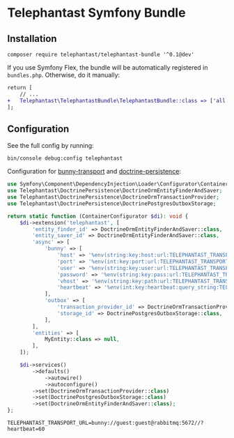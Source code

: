 # Telephantast Symfony Bundle

## Installation

```shell
composer require telephantast/telephantast-bundle '^0.1@dev'
```

If you use Symfony Flex, the bundle will be automatically registered in `bundles.php`. Otherwise, do it manually:

```diff
return [
    // ...
+   Telephantast\TelephantastBundle\TelephantastBundle::class => ['all' => true],
];
```

## Configuration

See the full config by running:

```shell
bin/console debug:config telephantast
```

Configuration for [bunny-transport](https://github.com/telephantast/bunny-transport) and [doctrine-persistence](https://github.com/telephantast/doctrine-persistence):

```php
use Symfony\Component\DependencyInjection\Loader\Configurator\ContainerConfigurator;
use Telephantast\DoctrinePersistence\DoctrineOrmEntityFinderAndSaver;
use Telephantast\DoctrinePersistence\DoctrineOrmTransactionProvider;
use Telephantast\DoctrinePersistence\DoctrinePostgresOutboxStorage;

return static function (ContainerConfigurator $di): void {
    $di->extension('telephantast', [
        'entity_finder_id' => DoctrineOrmEntityFinderAndSaver::class,
        'entity_saver_id' => DoctrineOrmEntityFinderAndSaver::class,
        'async' => [
            'bunny' => [
                'host' => '%env(string:key:host:url:TELEPHANTAST_TRANSPORT_URL)%',
                'port' => '%env(int:key:port:url:TELEPHANTAST_TRANSPORT_URL)%',
                'user' => '%env(string:key:user:url:TELEPHANTAST_TRANSPORT_URL)%',
                'password' => '%env(string:key:pass:url:TELEPHANTAST_TRANSPORT_URL)%',
                'vhost' => '%env(string:key:path:url:TELEPHANTAST_TRANSPORT_URL)%',
                'heartbeat' => '%env(int:key:heartbeat:query_string:TELEPHANTAST_TRANSPORT_URL)%',
            ],
            'outbox' => [
                'transaction_provider_id' => DoctrineOrmTransactionProvider::class,
                'storage_id' => DoctrinePostgresOutboxStorage::class,
            ],
        ],
        'entities' => [
            MyEntity::class => null,
        ],
    ]);

    $di->services()
        ->defaults()
            ->autowire()
            ->autoconfigure()
        ->set(DoctrineOrmTransactionProvider::class)
        ->set(DoctrinePostgresOutboxStorage::class)
        ->set(DoctrineOrmEntityFinderAndSaver::class);
};
```

```dotenv
TELEPHANTAST_TRANSPORT_URL=bunny://guest:guest@rabbitmq:5672//?heartbeat=60
```
